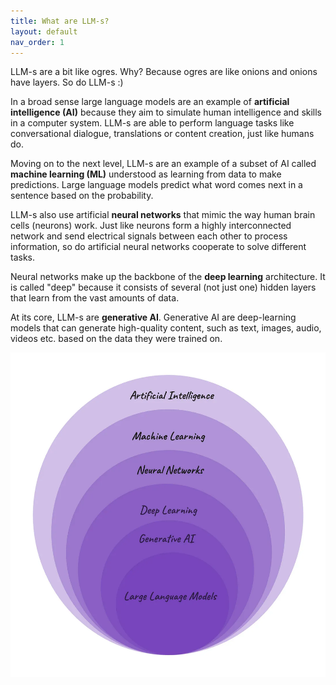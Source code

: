 ```yaml
---
title: What are LLM-s?
layout: default
nav_order: 1
---
```


LLM-s are a bit like ogres. Why? Because ogres are like onions and onions have layers. So do LLM-s :) 

In a broad sense large language models are an example of **artificial intelligence (AI)** because they aim to simulate human intelligence and skills in a computer system. LLM-s are able to perform language tasks like conversational dialogue, translations or content creation, just like humans do.

Moving on to the next level, LLM-s are an example of a subset of AI called **machine learning (ML)** understood as learning from data to make predictions. Large language models predict what word comes next in a sentence based on the probability.

LLM-s also use artificial **neural networks** that mimic the way human brain cells (neurons) work. Just like neurons form a highly interconnected network and send electrical signals between each other to process information, so do artificial neural networks cooperate to solve different tasks.

Neural networks make up the backbone of the **deep learning** architecture. It is called "deep" because it consists of several (not just one) hidden layers that learn from the vast amounts of data.

At its core, LLM-s are **generative AI**. Generative AI are deep-learning models that can generate high-quality content, such as text, images, audio, videos etc. based on the data they were trained on.

 
![large language models in context](./images/LLMsInContext.webp) 
